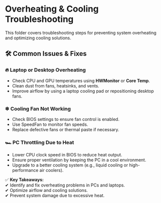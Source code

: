 # **Overheating & Cooling Troubleshooting**  

This folder covers troubleshooting steps for preventing system overheating and optimizing cooling solutions.  

## **🛠 Common Issues & Fixes**  

### 🔥 **Laptop or Desktop Overheating**  
- Check CPU and GPU temperatures using **HWMonitor** or **Core Temp**.  
- Clean dust from fans, heatsinks, and vents.  
- Improve airflow by using a laptop cooling pad or repositioning desktop fans.  

### ❄ **Cooling Fan Not Working**  
- Check BIOS settings to ensure fan control is enabled.  
- Use SpeedFan to monitor fan speeds.  
- Replace defective fans or thermal paste if necessary.  

### 🏎 **PC Throttling Due to Heat**  
- Lower CPU clock speed in BIOS to reduce heat output.  
- Ensure proper ventilation by keeping the PC in a cool environment.  
- Upgrade to a better cooling system (e.g., liquid cooling or high-performance air coolers).  

✅ **Key Takeaways:**  
✔ Identify and fix overheating problems in PCs and laptops.  
✔ Optimize airflow and cooling solutions.  
✔ Prevent system damage due to excessive heat.  
